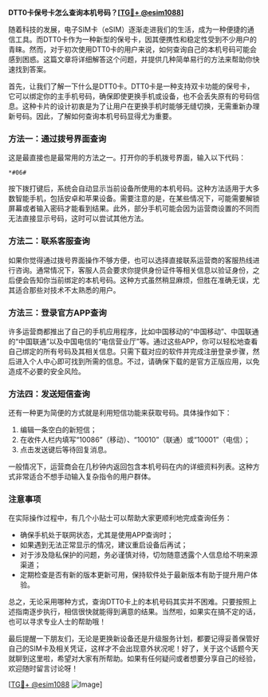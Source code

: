 **DTT0卡保号卡怎么查询本机号码？[[TG💪+ @esim1088](https://t.me/s/esim1088)]**

随着科技的发展，电子SIM卡（eSIM）逐渐走进我们的生活，成为一种便捷的通信工具。而DTT0卡作为一种新型的保号卡，因其便携性和稳定性受到不少用户的青睐。然而，对于初次使用DTT0卡的用户来说，如何查询自己的本机号码可能会感到困惑。这篇文章将详细解答这个问题，并提供几种简单易行的方法来帮助你快速找到答案。

首先，让我们了解一下什么是DTT0卡。DTT0卡是一种支持双卡功能的保号卡，它可以绑定你的主手机号码，确保即使更换手机或设备，也不会丢失原有的号码信息。这种卡片的设计初衷是为了让用户在更换手机时能够无缝切换，无需重新办理新号码。因此，了解如何查询本机号码显得尤为重要。

### 方法一：通过拨号界面查询

这是最直接也是最常用的方法之一。打开你的手机拨号界面，输入以下代码：

```
*#06#
```

按下拨打键后，系统会自动显示当前设备所使用的本机号码。这种方法适用于大多数智能手机，包括安卓和苹果设备。需要注意的是，在某些情况下，可能需要解锁屏幕或者输入密码才能看到结果。此外，部分手机可能会因为运营商设置的不同而无法直接显示号码，这时可以尝试其他方法。

### 方法二：联系客服查询

如果你觉得通过拨号界面操作不够方便，也可以选择直接联系运营商的客服热线进行咨询。通常情况下，客服人员会要求你提供身份证件等相关信息以验证身份，之后便会告知你当前绑定的本机号码。这种方式虽然稍显麻烦，但胜在准确无误，尤其适合那些对技术不太熟悉的用户。

### 方法三：登录官方APP查询

许多运营商都推出了自己的手机应用程序，比如中国移动的“中国移动”、中国联通的“中国联通”以及中国电信的“电信营业厅”等。通过这些APP，你可以轻松地查看自己绑定的所有号码及其相关信息。只需下载对应的软件并完成注册登录步骤，然后进入个人中心即可找到所需的信息。不过，请确保下载的是官方正版应用，以免造成不必要的安全风险。

### 方法四：发送短信查询

还有一种更为简便的方式就是利用短信功能来获取号码。具体操作如下：
1. 编辑一条空白的新短信；
2. 在收件人栏内填写“10086”（移动）、“10010”（联通）或“10001”（电信）；
3. 点击发送键后等待回复消息。

一般情况下，运营商会在几秒钟内返回包含本机号码在内的详细资料列表。这种方式非常适合不想手动输入复杂指令的用户群体。

### 注意事项

在实际操作过程中，有几个小贴士可以帮助大家更顺利地完成查询任务：
- 确保手机处于联网状态，尤其是使用APP查询时；
- 如果遇到无法正常显示的情况，建议重启设备后再试；
- 对于涉及隐私保护的问题，务必谨慎对待，切勿随意透露个人信息给不明来源渠道；
- 定期检查是否有新的版本更新可用，保持软件处于最新版本有助于提升用户体验。

总之，无论采用哪种方式，查询DTT0卡上的本机号码其实并不困难。只要按照上述指南逐步执行，相信很快就能得到满意的结果。当然啦，如果实在搞不定的话，也可以寻求专业人士的帮助哦！

最后提醒一下朋友们，无论是更换新设备还是升级服务计划，都要记得妥善保管好自己的SIM卡及相关凭证，这样才不会出现意外状况呢！好了，关于这个话题今天就聊到这里啦，希望对大家有所帮助。如果有任何疑问或者想要分享自己的经验，欢迎随时留言讨论呀！

[[TG💪+ @esim1088](https://t.me/s/esim1088) ![Image](https://i.postimg.cc/4NQfJmqS/Snipaste-2025-05-13-00-14-12.png)]
